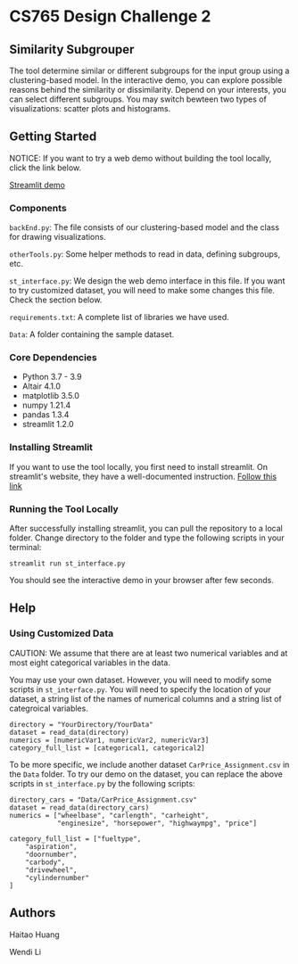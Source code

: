 # CS765 Design Challenge 2

## Similarity Subgrouper 

The tool determine similar or different subgroups for the input group using a clustering-based model. In the interactive demo, you can explore possible reasons behind the similarity or dissimilarity. Depend on your interests, you can select different subgroups. You may switch bewteen two types of visualizations: scatter plots and histograms.

## Getting Started

NOTICE: If you want to try a web demo without building the tool locally, click the link below.

[Streamlit demo](https://share.streamlit.io/v0rt3xh/subgroupvis/main/st_interface.py)

### Components

`backEnd.py`: The file consists of our clustering-based model and the class for drawing visualizations.

`otherTools.py`: Some helper methods to read in data, defining subgroups, etc.

`st_interface.py`: We design the web demo interface in this file. If you want to try customized dataset, you will need to make some changes this file. Check the section below.

`requirements.txt`: A complete list of libraries we have used.  

`Data`: A folder containing the sample dataset. 

### Core Dependencies

* Python 3.7 - 3.9
* Altair 4.1.0
* matplotlib 3.5.0
* numpy 1.21.4
* pandas 1.3.4
* streamlit 1.2.0

### Installing Streamlit

If you want to use the tool locally, you first need to install streamlit. On streamlit's website, they have a well-documented instruction. [Follow this link](https://docs.streamlit.io/library/get-started/installation)

### Running the Tool Locally

After successfully installing streamlit, you can pull the repository to a local folder. Change directory to the folder and type the following scripts in your terminal:

```
streamlit run st_interface.py
```

You should see the interactive demo in your browser after few seconds.

## Help

### Using Customized Data

CAUTION: We assume that there are at least two numerical variables and at most eight categorical variables in the data.

You may use your own dataset. However, you will need to modify some scripts in `st_interface.py`. You will need to specify the location of your dataset, a string list of the names of numerical columns and a string list of categroical variables.

```
directory = "YourDirectory/YourData"
dataset = read_data(directory)
numerics = [numericVar1, numericVar2, numericVar3]
category_full_list = [categorical1, categorical2]
```

To be more specific, we include another dataset `CarPrice_Assignment.csv` in the `Data` folder. To try our demo on the dataset, you can replace the above scripts in `st_interface.py` by the following scripts:

```
directory_cars = "Data/CarPrice_Assignment.csv"
dataset = read_data(directory_cars)
numerics = ["wheelbase", "carlength", "carheight", 
            "enginesize", "horsepower", "highwaympg", "price"]

category_full_list = ["fueltype", 
	"aspiration", 
	"doornumber", 
	"carbody", 
	"drivewheel", 
	"cylindernumber"
]

```



## Authors

Haitao Huang

Wendi Li


